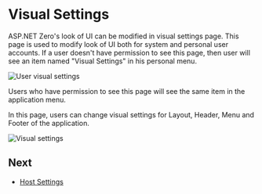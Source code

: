 # Visual Settings

ASP.NET Zero's look of UI can be modified in visual settings page. This page is used to modify look of UI both for system and personal user accounts. If a user doesn't have permission to see this page, then user will see an item named "Visual Settings" in his personal menu.

<img src="D:/Github/documents/docs/en/images/user-menu-visual-settings-core.png" alt="User visual settings" class="img-thumbnail" />

Users who have permission to see this page will see the same item in the application menu.

In this page, users can change visual settings for Layout, Header, Menu and Footer of the application.

<img src="D:/Github/documents/docs/en/images/visual-settings-core.png" alt="Visual settings" class="img-thumbnail" />

## Next

- [Host Settings](Features-Angular-Host-Settings)